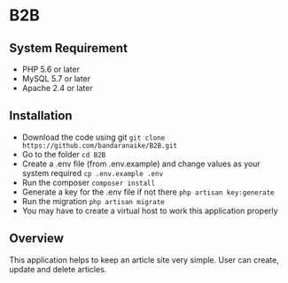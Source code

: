 # B2B

## System Requirement
 * PHP 5.6 or later
 * MySQL 5.7 or later
 * Apache 2.4 or later

## Installation
 * Download the code using git `git clone https://github.com/bandaranaike/B2B.git`
 * Go to the folder `cd B2B`
 * Create a .env file (from .env.example) and change values as your system required `cp .env.example .env`
 * Run the composer `composer install`
 * Generate a key for the .env file if not there `php artisan key:generate`
 * Run the migration `php artisan migrate`
 * You may have to create a virtual host to work this application properly

## Overview

 This application helps to keep an article site very simple. User can create, update and delete articles.


